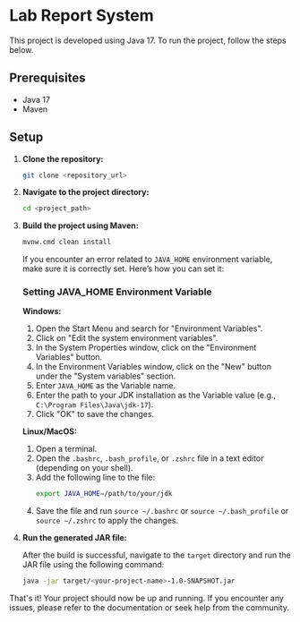 # Lab Report System

This project is developed using Java 17. To run the project, follow the steps below.

## Prerequisites

- Java 17
- Maven

## Setup

1. **Clone the repository:**
    ```bash
    git clone <repository_url>
    ```

2. **Navigate to the project directory:**
    ```bash
    cd <project_path>
    ```

3. **Build the project using Maven:**
    ```bash
    mvnw.cmd clean install
    ```

    If you encounter an error related to `JAVA_HOME` environment variable, make sure it is correctly set. Here’s how you can set it:

    ### Setting JAVA_HOME Environment Variable

    **Windows:**

    1. Open the Start Menu and search for "Environment Variables".
    2. Click on "Edit the system environment variables".
    3. In the System Properties window, click on the "Environment Variables" button.
    4. In the Environment Variables window, click on the "New" button under the "System variables" section.
    5. Enter `JAVA_HOME` as the Variable name.
    6. Enter the path to your JDK installation as the Variable value (e.g., `C:\Program Files\Java\jdk-17`).
    7. Click "OK" to save the changes.

    **Linux/MacOS:**

    1. Open a terminal.
    2. Open the `.bashrc`, `.bash_profile`, or `.zshrc` file in a text editor (depending on your shell).
    3. Add the following line to the file:
        ```bash
        export JAVA_HOME=/path/to/your/jdk
        ```
    4. Save the file and run `source ~/.bashrc` or `source ~/.bash_profile` or `source ~/.zshrc` to apply the changes.

4. **Run the generated JAR file:**

    After the build is successful, navigate to the `target` directory and run the JAR file using the following command:

    ```bash
    java -jar target/<your-project-name>-1.0-SNAPSHOT.jar
    ```

That's it! Your project should now be up and running. If you encounter any issues, please refer to the documentation or seek help from the community.
